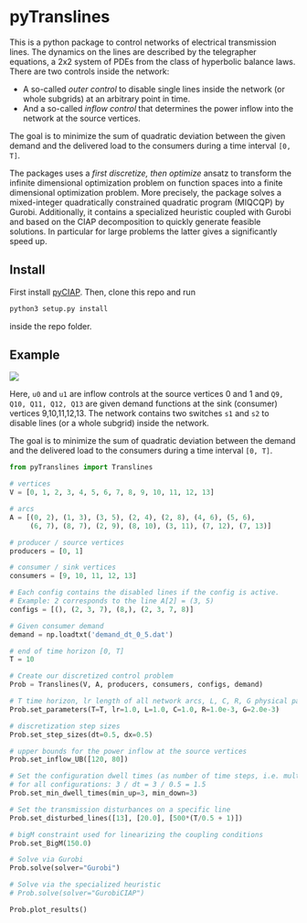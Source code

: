 
# pyTranslines

This is a python package to control networks of electrical transmission
lines. The dynamics on the lines are described by the telegrapher equations,
a 2x2 system of PDEs from the class of hyperbolic balance laws. There are
two controls inside the network:

- A so-called *outer control* to disable single lines inside the network
(or whole subgrids) at an arbitrary point in time.
- And a so-called *inflow control* that determines the power inflow into
the network at the source vertices.

The goal is to
minimize the sum of quadratic deviation between the given demand and the
delivered load to the consumers during a time interval `[0, T]`.

The packages uses a *first discretize, then optimize* ansatz to transform
the infinite dimensional optimization problem on function spaces into a
finite dimensional optimization problem. More precisely, the package
solves a mixed-integer quadratically constrained quadratic program (MIQCQP)
by Gurobi. Additionally, it contains a specialized heuristic coupled
with Gurobi and based on the CIAP decomposition to quickly generate feasible solutions. 
In particular for large problems the latter gives a significantly speed up.

## Install

First install [pyCIAP](https://github.com/jhelgert/pyCIAP). Then, clone this repo and run
``` bash
python3 setup.py install
```
inside the repo folder.

## Example

![](https://i.imgur.com/w7pE1iS.png)

Here, `u0` and `u1` are inflow controls at the source vertices 0 and 1 and
`Q9, Q10, Q11, Q12, Q13` are given demand functions at the sink (consumer)
vertices 9,10,11,12,13. The network contains two switches `s1` and `s2`
to disable lines (or a whole subgrid) inside the network. 

The goal is to
minimize the sum of quadratic deviation between the demand and the
delivered load to the consumers during a time interval `[0, T]`.

``` python
from pyTranslines import Translines

# vertices
V = [0, 1, 2, 3, 4, 5, 6, 7, 8, 9, 10, 11, 12, 13]

# arcs
A = [(0, 2), (1, 3), (3, 5), (2, 4), (2, 8), (4, 6), (5, 6),
     (6, 7), (8, 7), (2, 9), (8, 10), (3, 11), (7, 12), (7, 13)]

# producer / source vertices
producers = [0, 1]

# consumer / sink vertices
consumers = [9, 10, 11, 12, 13]

# Each config contains the disabled lines if the config is active.
# Example: 2 corresponds to the line A[2] = (3, 5)
configs = [(), (2, 3, 7), (8,), (2, 3, 7, 8)]

# Given consumer demand
demand = np.loadtxt('demand_dt_0_5.dat')

# end of time horizon [0, T]
T = 10

# Create our discretized control problem
Prob = Translines(V, A, producers, consumers, configs, demand)

# T time horizon, lr length of all network arcs, L, C, R, G physical parameters
Prob.set_parameters(T=T, lr=1.0, L=1.0, C=1.0, R=1.0e-3, G=2.0e-3)

# discretization step sizes
Prob.set_step_sizes(dt=0.5, dx=0.5)

# upper bounds for the power inflow at the source vertices
Prob.set_inflow_UB([120, 80])

# Set the configuration dwell times (as number of time steps, i.e. multiple of dt)
# for all configurations: 3 / dt = 3 / 0.5 = 1.5
Prob.set_min_dwell_times(min_up=3, min_down=3)

# Set the transmission disturbances on a specific line
Prob.set_disturbed_lines([13], [20.0], [500*(T/0.5 + 1)])

# bigM constraint used for linearizing the coupling conditions
Prob.set_BigM(150.0)

# Solve via Gurobi
Prob.solve(solver="Gurobi")

# Solve via the specialized heuristic
# Prob.solve(solver="GurobiCIAP")

Prob.plot_results()
```

